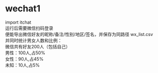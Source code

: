 # wechat1
import itchat  
运行后需要微信扫码登录  
便能导出微信好友的昵称/备注/性别/地区/签名，并保存为同路径 wx_list.csv  
并同时统计男女人数和比例：  
微信共有好友200人（包括自己）  
男性：100人,占50%  
女性：90人,占45%  
未知：10人,占5%
